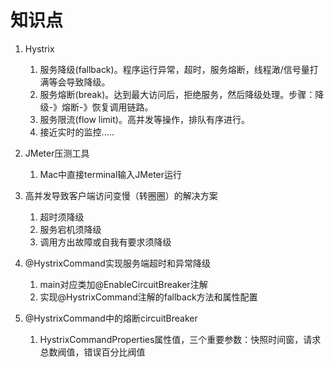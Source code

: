 # 知识点
1. Hystrix
    1. 服务降级(fallback)。程序运行异常，超时，服务熔断，线程澉/信号量打满等会导致降级。
    1. 服务熔断(break)。达到最大访问后，拒绝服务，然后降级处理。步骤：降级-》熔断-》恢复调用链路。
    1. 服务限流(flow limit)。高并发等操作，排队有序进行。
    1. 接近实时的监控.....
  
1. JMeter压测工具
    1. Mac中直接terminal输入JMeter运行
 
1. 高并发导致客户端访问变慢（转圈圈）的解决方案
    1. 超时须降级
    1. 服务宕机须降级
    1. 调用方出故障或自我有要求须降级
    
1. @HystrixCommand实现服务端超时和异常降级
    1. main对应类加@EnableCircuitBreaker注解
    2. 实现@HystrixCommand注解的fallback方法和属性配置

1. @HystrixCommand中的熔断circuitBreaker
    1. HystrixCommandProperties属性值，三个重要参数：快照时间窗，请求总数阀值，错误百分比阀值



